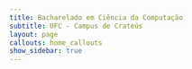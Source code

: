 ```yaml
---
title: Bacharelado em Ciência da Computação
subtitle: UFC - Campus de Crateús
layout: page
callouts: home_callouts
show_sidebar: true
---
```


